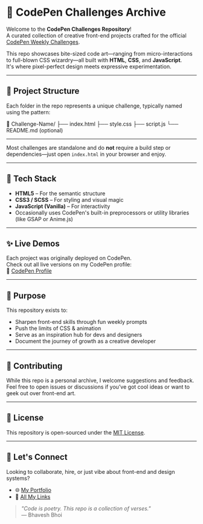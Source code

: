 # 🎨 CodePen Challenges Archive

Welcome to the **CodePen Challenges Repository**!  
A curated collection of creative front-end projects crafted for the official [CodePen Weekly Challenges](https://codepen.io/challenges).

This repo showcases bite-sized code art—ranging from micro-interactions to full-blown CSS wizardry—all built with **HTML**, **CSS**, and **JavaScript**.  
It's where pixel-perfect design meets expressive experimentation.

---

## 📁 Project Structure

Each folder in the repo represents a unique challenge, typically named using the pattern:

📂 Challenge-Name/
├── index.html
├── style.css
├── script.js
└── README.md (optional)

---

Most challenges are standalone and do **not** require a build step or dependencies—just open `index.html` in your browser and enjoy.

---

## 🚀 Tech Stack

- **HTML5** – For the semantic structure
- **CSS3 / SCSS** – For styling and visual magic
- **JavaScript (Vanilla)** – For interactivity
- Occasionally uses CodePen's built-in preprocessors or utility libraries (like GSAP or Anime.js)

---

## ✨ Live Demos

Each project was originally deployed on CodePen.  
Check out all live versions on my CodePen profile:  
🔗 [CodePen Profile](https://codepen.io/bhavesh-bhoi)

---

## 🧠 Purpose

This repository exists to:

- Sharpen front-end skills through fun weekly prompts
- Push the limits of CSS & animation
- Serve as an inspiration hub for devs and designers
- Document the journey of growth as a creative developer

---

## 🙌 Contributing

While this repo is a personal archive, I welcome suggestions and feedback.  
Feel free to open issues or discussions if you’ve got cool ideas or want to geek out over front-end art.

---

## 📜 License

This repository is open-sourced under the [MIT License](LICENSE).

---

## 💬 Let's Connect

Looking to collaborate, hire, or just vibe about front-end and design systems?

- 🌐 [My Portfolio](https://developer-bhavesh.netlify.app/)
- 🔗 [All My Links](https://linktr.ee/developer_bhavesh)

> _"Code is poetry. This repo is a collection of verses."_  
> — Bhavesh Bhoi
